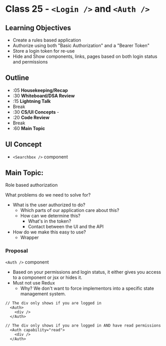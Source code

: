 # Class 25 - `<Login />` and `<Auth />`

## Learning Objectives

* Create a rules based application
* Authorize using both "Basic Authorization" and a "Bearer Token"
* Store a login token for re-use
* Hide and Show components, links, pages based on both login status and permissions

## Outline
* :05 **Housekeeping/Recap**
* :30 **Whiteboard/DSA Review**
* :15 **Lightning Talk**
* Break
* :30 **CS/UI Concepts** -
* :20 **Code Review**
* Break
* :60 **Main Topic**

## UI Concept
* `<Searchbox />` component

## Main Topic:
Role based authorization

What problems do we need to solve for?
* What is the user authorized to do?
  * Which parts of our application care about this?
  * How can we determine this?
    * What's in the token?
    * Contact between the UI and the API
* How do we make this easy to use?
  * Wrapper

### Proposal
`<Auth />` component

* Based on your permissions and login status, it either gives you access to a component or jsx or hides it.
* Must not use Redux
  * Why? We don't want to force implementors into a specific state management system.

```
// The div only shows if you are logged in
  <Auth>
    <div />
  </Auth>

// The div only shows if you are logged in AND have read permissions
  <Auth capability="read">
    <div />
  </Auth>
```
